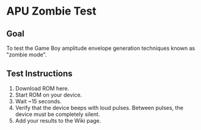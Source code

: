 # APU Zombie Test

## Goal

To test the Game Boy amplitude envelope generation techniques known as "zombie mode".

## Test Instructions

1. Download ROM here.
2. Start ROM on your device.
3. Wait ~15 seconds.
4. Verify that the device beeps with loud pulses. Between pulses, the device must be completely silent.
5. Add your results to the Wiki page.
